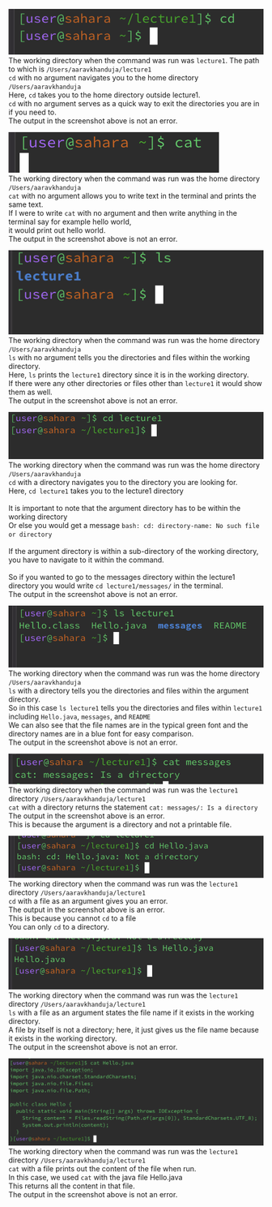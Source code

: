 ![Image](cd-no-arg.png)\
The working directory when the command was run was `lecture1`. The path to which is `/Users/aaravkhanduja/lecture1` <br>
`cd` with no argument navigates you to the home directory `/Users/aaravkhanduja` <br>
Here, `cd` takes you to the home directory outside lecture1. <br>
`cd` with no argument serves as a quick way to exit the directories you are in if you need to. <br>
The output in the screenshot above is not an error.


![Image](cat-no-arg.png)\
The working directory when the command was run was the home directory `/Users/aaravkhanduja` <br>
`cat` with no argument allows you to write text in the terminal and prints the same text. <br>
If I were to write `cat` with no argument and then write anything in the terminal say for example hello world, <br> it would print out hello world.<br>
The output in the screenshot above is not an error.



![Image](ls-no-arg.png)\
The working directory when the command was run was the home directory `/Users/aaravkhanduja` <br>
`ls` with no argument tells you the directories and files within the working directory. <br>
Here, `ls` prints the `lecture1` directory since it is in the working directory. <br>
If there were any other directories or files other than `lecture1` it would show them as well. <br>
The output in the screenshot above is not an error.




![Image](cd-directory.png)\
The working directory when the command was run was the home directory `/Users/aaravkhanduja` <br>
`cd` with a directory navigates you to the directory you are looking for. <br>
Here, `cd lecture1` takes you to the lecture1 directory <br><br>
It is important to note that the argument directory has to be within the working directory <br>
Or else you would get a message `bash: cd: directory-name: No such file or directory` <br><br>
If the argument directory is within a sub-directory of the working directory, you have to navigate to it within the command. <br><br>
So if you wanted to go to the messages directory within the lecture1 directory you would write `cd lecture1/messages/` in the terminal.<br>
The output in the screenshot above is not an error.



![Image](ls-directory.png)\
The working directory when the command was run was the home directory `/Users/aaravkhanduja` <br>
`ls` with a directory tells you the directories and files within the argument directory. <br>
So in this case `ls lecture1` tells you the directories and files within `lecture1` including `Hello.java`, `messages`, and `README` <br>
We can also see that the file names are in the typical green font and the directory names are in a blue font for easy comparison. <br>
The output in the screenshot above is not an error.


![Image](cat-directory.png)\
The working directory when the command was run was the `lecture1` directory `/Users/aaravkhanduja/lecture1` <br>
`cat` with a directory returns the statement `cat: messages/: Is a directory` <br>
The output in the screenshot above is an error. <br>
This is because the argument is a directory and not a printable file. <br>



![Image](cd-file.png)\
The working directory when the command was run was the `lecture1` directory `/Users/aaravkhanduja/lecture1` <br>
`cd` with a file as an argument gives you an error. <br>
The output in the screenshot above is an error. <br>
This is because you cannot `cd` to a file <br>
You can only `cd` to a directory.<br>



![Image](ls-file.png)\
The working directory when the command was run was the `lecture1` directory `/Users/aaravkhanduja/lecture1` <br>
`ls` with a file as an argument states the file name if it exists in the working directory. <br>
A file by itself is not a directory; here, it just gives us the file name because it exists in the working directory. 
<br>
The output in the screenshot above is not an error.


![Image](cat-file.png)\
The working directory when the command was run was the `lecture1` directory `/Users/aaravkhanduja/lecture1` <br>
`cat` with a file prints out the content of the file when run. <br>
In this case, we used `cat` with the java file Hello.java <br>
This returns all the content in that file. <br>
The output in the screenshot above is not an error.

